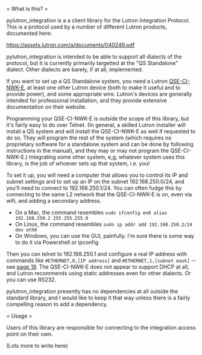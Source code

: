 = What is this? =

pylutron_integration is a a client library for the Lutron Integration Protocol.
This is a protocol used by a number of different Lutron products, documented here:

https://assets.lutron.com/a/documents/040249.pdf

pylutron_integration is intended to be able to support all dialects of the protocol,
but it is currently primarily targetted at the "QS Standalone" dialect.  Other dialects
are barely, if at all, implemented.

If you want to set up a QS Standalone system, you need a Lutron [QSE-CI-NWK-E](https://assets.lutron.com/a/documents/369373_qse-ci-nwk-e_eng.pdf),
at least one other Lutron device (both to make it useful and to provide power), and some appropriate wire.
Lutron's devices are generally intended for professional installation, and they provide extensive
documentation on their website.

Programming your QSE-CI-NWK-E is outside the scope of this library, but it's fairly
easy to do over Telnet.  (In general, a skilled Lutron installer will install a QS
system and will install the QSE-CI-NWK-E as well if requested to do so.  They will program
the rest of the system (which requires no proprietary software for a standalone
system and can be done by following instructions in the manual), and they may or
may not program the QSE-CI-NWK-E.)  Integrating some other system, e,g, whatever
system uses this library, is the job of whoever sets up that system, i.e. you!

To set it up, you will need a computer that allows you to control its IP and subnet
settings and to set up an IP on the subnet 192.168.250.0/24, and you'll need to connect
to 192.168.250.1/24.  You can often fudge this by connecting to the same L2 network
that the QSE-CI-NWK-E is on, even via wifi, and adding a secondary address.

- On a Mac, the command resembles `sudo ifconfig en0 alias 192.168.250.2 255.255.255.0`
- On Linux, the command resembles `sudo ip addr add 192.168.250.2/24 dev eth0`
- On Windows, you can use the GUI, painfully.  I'm sure there is some way to do it via Powershell or ipconfig

Then you can telnet to 192.168.250.1 and configure a real IP address with
commands like `#ETHERNET,0,[IP address]` and `#ETHERNET,1,[subnet mask]` --
see [page 19][lip].  The QSE-CI-NWK-E does not appear to support DHCP at all,
and Lutron recommends using static addresses even for other dialects.  Or you can
use RS232.

pylutron_integration presently has no dependencies at all outside the standard library,
and I would like to keep it that way unless there is a fairly compelling reason
to add a dependency.

= Usage =

Users of this library are responsible for connecting to the integration access point
on their own.

(Lots more to write here)


[lip]: https://assets.lutron.com/a/documents/040249.pdf